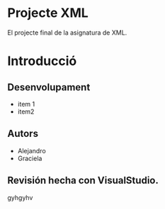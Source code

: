 # Projecte XML

El projecte final de la asignatura de XML.

# Introducció
## Desenvolupament
* item 1
* item2

## Autors
- Alejandro
- Graciela 


## Revisión hecha con VisualStudio.
gyhgyhv
